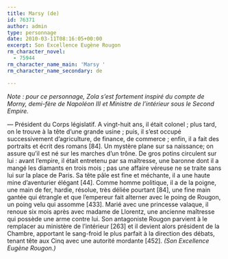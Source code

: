 ```yaml
---
title: Marsy (de)
id: 76371
author: admin
type: personnage
date: 2010-03-11T08:16:05+00:00
excerpt: Son Excellence Eugène Rougon
rm_character_novel:
  - 75944
rm_character_name_main: 'Marsy '
rm_character_name_secondary: de

---
```

_Note : pour ce personnage, Zola s&rsquo;est fortement inspiré du compte de Morny, demi-fère de Napoléon III et Ministre de l&rsquo;intérieur sous le Second Empire._

— Président du Corps législatif. A vingt-huit ans, il était colonel ; plus tard, on le trouve à la tête d’une grande usine ; puis, il s’est occupé successivement d’agriculture, de finance, de commerce ; enfin, il a fait des portraits et écrit des romans [84]. Un mystère plane sur sa naissance; on assure qu’il est né sur les marches d’un trône. De gros potins circulent sur lui : avant l’empire, il était entretenu par sa maîtresse, une baronne dont il a mangé les diamants en trois mois ; pas une affaire véreuse ne se traite sans lui sur la place de Paris. Sa tête pâle est fine et méchante, il a une haute mine d’aventurier élégant [44]. Comme homme politique, il a de la poigne, une main de fer, hardie, résolue, très déliée pourtant [84], une fine main gantée qui étrangle et que l’empereur fait alterner avec le poing de Rougon, un poing velu qui assomme [433]. Marié avec une princesse valaque, il renoue six mois après avec madame de Llorentz, une ancienne maîtresse qui possède une arme contre lui. Son antagoniste Rougon parvient à le remplacer au ministère de l’intérieur [263] et il devient alors président de la Chambre, apportant le sang-froid le plus parfait à la direction des débats, tenant tête aux Cinq avec une autorité mordante [452]. _(Son Excellence Eugène Rougon.)_